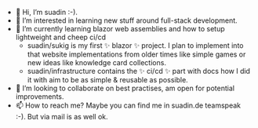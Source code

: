 - 👋 Hi, I’m suadin :-).
- 👀 I’m interested in learning new stuff around full-stack development.
- 🌱 I’m currently learning blazor web assemblies and how to setup lightweight and cheep ci/cd
  - suadin/sukig is my first ✨ blazor ✨ project. I plan to implement into that website implementations from older times like simple games or new ideas like knowledge card collections.
  - suadin/infrastructure contains the ✨ ci/cd ✨ part with docs how I did it with aim to be as simple & reusable as possible.
- 💞️ I’m looking to collaborate on best practises, am open for potential improvements.
- 📫 How to reach me? Maybe you can find me in suadin.de teamspeak :-). But via mail is as well ok.
